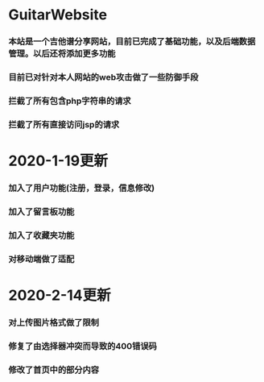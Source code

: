 # GuitarWebsite
### 本站是一个吉他谱分享网站，目前已完成了基础功能，以及后端数据管理。以后还将添加更多功能
### 目前已对针对本人网站的web攻击做了一些防御手段
### 拦截了所有包含php字符串的请求
### 拦截了所有直接访问jsp的请求

# 2020-1-19更新
### 加入了用户功能(注册，登录，信息修改)
### 加入了留言板功能
### 加入了收藏夹功能
### 对移动端做了适配

# 2020-2-14更新
### 对上传图片格式做了限制
### 修复了由选择器冲突而导致的400错误码
### 修改了首页中的部分内容